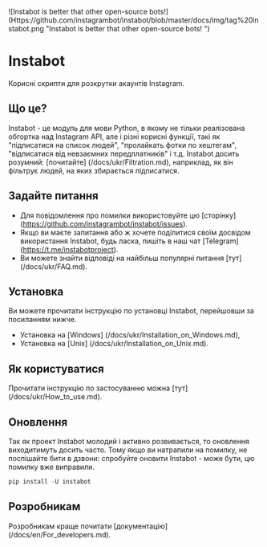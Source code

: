 ![Instabot is better that other open-source bots!] (Https://github.com/instagrambot/instabot/blob/master/docs/img/tag%20instabot.png "Instabot is better that other open-source bots! ")

# Instabot

Корисні скрипти для розкрутки акаунтів Instagram.

## Що це?

Instabot - це модуль для мови Python, в якому не тільки реалізована обгортка над Instagram API, але і різні корисні функції, такі як "підписатися на список людей", "пролайкать фотки по хештегам", "відписатися від невзаємних передплатників" і т.д. Instabot досить розумний: [почитайте] (/docs/ukr/Filtration.md), наприклад, як він фільтрує людей, на яких збирається підписатися.

## Задайте питання

* Для повідомлення про помилки використовуйте цю [сторінку] (https://github.com/instagrambot/instabot/issues).
* Якщо ви маєте запитання або ж хочете поділитися своїм досвідом використання Instabot, будь ласка, пишіть в наш чат [Telegram] (https://t.me/instabotproject).
* Ви можете знайти відповіді на найбільш популярні питання [тут] (/docs/ukr/FAQ.md).

## Установка

Ви можете прочитати інструкцію по установці Instabot, перейшовши за посиланням нижче.
* Установка на [Windows] (/docs/ukr/Installation_on_Windows.md),
* Установка на [Unix] (/docs/ukr/Installation_on_Unix.md).

## Як користуватися

Прочитати інструкцію по застосуванню можна [тут] (/docs/ukr/How_to_use.md).

## Оновлення

Так як проект Instabot молодий і активно розвивається, то оновлення виходитимуть досить часто. Тому якщо ви натрапили на помилку, не поспішайте бити в дзвони: спробуйте оновити Instabot - може бути, цю помилку вже виправили.

``` python
pip install -U instabot
```

## Розробникам

Розробникам краще почитати [документацію] (/docs/en/For_developers.md).